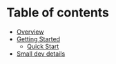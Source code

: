 # Table of contents

* [Overview](README.md)
* [Getting Started](getting-started/README.md)
  * [Quick Start](getting-started/quick-start.md)
* [Small dev details](small-dev-details.md)
